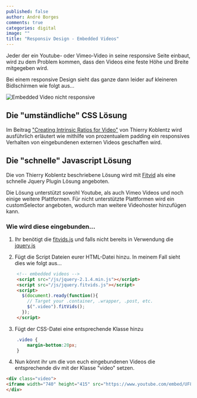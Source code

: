 ```yaml
---
published: false
author: André Borges
comments: true
categories: digital
image: ""
title: "Responsiv Design - Embedded Videos"
---
```



Jeder der ein Youtube- oder Vimeo-Video in seine responsive Seite einbaut, wird zu dem Problem kommen, dass den Videos eine feste Höhe und Breite mitgegeben wird.

Bei einem responsive Design sieht das ganze dann leider auf kleineren Bidlschirmen wie folgt aus...

![Embedded Video nicht responsive]({{site.baseurl}}/images/videononresponsiv.png)

## Die "umständliche" CSS Lösung
Im Beitrag ["Creating Intrinsic Ratios for Video"](http://alistapart.com/article/creating-intrinsic-ratios-for-video) von Thierry Koblentz wird ausführlich erläutert wie mithilfe von prozentualem padding ein responsives Verhalten von eingebundenen externen Videos geschaffen wird.

## Die "schnelle" Javascript Lösung
Die von Thierry Koblentz beschriebene Lösung wird mit [Fitvid](http://fitvidsjs.com/) als eine schnelle Jquery Plugin Lösung angeboten.

Die Lösung unterstützt sowohl Youtube, als auch Vimeo Videos und noch einige weitere Plattformen. Für nicht unterstützte Plattformen wird ein customSelector angeboten, wodurch man weitere Videohoster hinzufügen kann.

### Wie wird diese eingebunden...
1.  Ihr benötigt die [fitvids.js](https://github.com/davatron5000/FitVids.js/blob/master/jquery.fitvids.js) und falls nicht bereits in Verwendung die [jquery.js](https://jquery.com/download/)

2.  Fügt die Script Dateien eurer HTML-Datei hinzu. In meinem Fall sieht dies wie folgt aus...

~~~html
    <!-- embedded videos -->
    <script src="/js/jquery-2.1.4.min.js"></script>
    <script src="/js/jquery.fitvids.js"></script>
    <script>
      $(document).ready(function(){
        // Target your .container, .wrapper, .post, etc.
        $(".video").fitVids();
      });
    </script>
~~~

3.  Fügt der CSS-Datei eine entsprechende Klasse hinzu

~~~css
    .video {
        margin-bottom:20px;
    }
~~~

4.  Nun könnt ihr um die von euch eingebundenen Videos die entsprechende div mit der Klasse "video" setzen.

~~~html
<div class="video">
<iframe width="740" height="415" src="https://www.youtube.com/embed/UF8uR6Z6KLc" frameborder="0" allowfullscreen></iframe>
</div>
~~~
